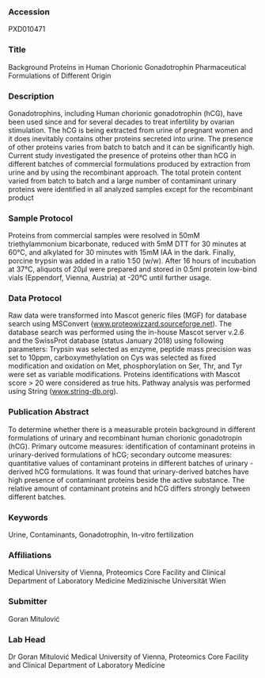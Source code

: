 ### Accession
PXD010471

### Title
Background Proteins in Human Chorionic Gonadotrophin Pharmaceutical Formulations of Different Origin

### Description
Gonadotrophins, including Human chorionic gonadotrophin (hCG), have been used since and for several decades to treat infertility by ovarian stimulation. The hCG is being extracted from urine of pregnant women and it does inevitably contains other proteins secreted into urine. The presence of other proteins varies from batch to batch and it can be significantly high. Current study investigated the presence of proteins other than hCG in different batches of commercial formulations produced by extraction from urine and by using the recombinant approach. The total protein content varied from batch to batch and a large number of contaminant urinary proteins were identified in all analyzed samples except for the recombinant product

### Sample Protocol
Proteins from commercial samples were resolved in 50mM triethylammonium bicarbonate, reduced with 5mM DTT for 30 minutes at 60°C, and alkylated for 30 minutes with 15mM IAA in the dark. Finally, porcine trypsin was added in a ratio 1:50 (w/w). After 16 hours of incubation at 37°C, aliquots of 20µl were prepared and stored in 0.5ml protein low-bind vials (Eppendorf, Vienna, Austria) at -20°C until further usage.

### Data Protocol
Raw data were transformed into Mascot generic files (MGF) for database search using MSConvert (www.proteowizzard.sourceforge.net). The database search was performed using the in-house Mascot server v.2.6 and the SwissProt database (status January 2018) using following parameters: Trypsin was selected as enzyme, peptide mass precision was set to 10ppm, carboxymethylation on Cys was selected as fixed modification and oxidation on Met, phosphorylation on Ser, Thr, and Tyr were set as variable modifications. Proteins identifications with Mascot score > 20 were considered as true hits. Pathway analysis was performed using String (www.string-db.org).

### Publication Abstract
To determine whether there is a measurable protein background in different formulations of urinary and recombinant human chorionic gonadotropin (hCG). Primary outcome measures: identification of contaminant proteins in urinary-derived formulations of hCG; secondary outcome measures: quantitative values of contaminant proteins in different batches of urinary -derived hCG formulations. It was found that urinary-derived batches have high presence of contaminant proteins beside the active substance. The relative amount of contaminant proteins and hCG differs strongly between different batches.

### Keywords
Urine, Contaminants, Gonadotrophin, In-vitro fertilization

### Affiliations
Medical University of Vienna, Proteomics Core Facility and Clinical Department of Laboratory Medicine
Medizinische Universität Wien

### Submitter
Goran Mitulović

### Lab Head
Dr Goran Mitulović
Medical University of Vienna, Proteomics Core Facility and Clinical Department of Laboratory Medicine



